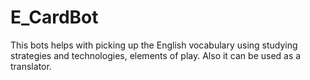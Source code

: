 # E_CardBot
This bots helps with picking up the English vocabulary using studying strategies and technologies, elements of play. Also it can be used as a translator.

